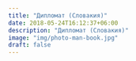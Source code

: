 ```yaml
---
title: "Дипломат (Словакия)"
date: 2018-05-24T16:12:37+06:00
description: "Дипломат (Словакия)"
image: "img/photo-man-book.jpg"
draft: false
---
```

